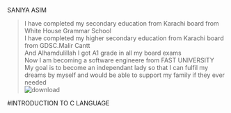 SANIYA ASIM
> I have completed my secondary education from Karachi board from White House Grammar School \
> I have completed my higher secondary education from Karachi board from GDSC.Malir Cantt \
> And Alhamdulillah I got A1 grade in all my board exams \
> Now I am becoming a software engineere from FAST UNIVERSITY \
> My goal is to become an independant lady so that I can fulfil my dreams by myself and would be able to support my family if they ever needed\
![download](https://github.com/user-attachments/assets/078777a4-1c60-4f3e-a627-61fe44918898)

#INTRODUCTION TO C LANGUAGE
